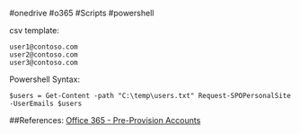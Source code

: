 #onedrive #o365 #Scripts #powershell


csv template:
```
user1@contoso.com
user2@contoso.com
user3@contoso.com
```

Powershell Syntax: 
```
$users = Get-Content -path "C:\temp\users.txt" Request-SPOPersonalSite -UserEmails $users
```

##References:
[Office 365 - Pre-Provision Accounts](https://learn.microsoft.com/en-us/sharepoint/pre-provision-accounts)
